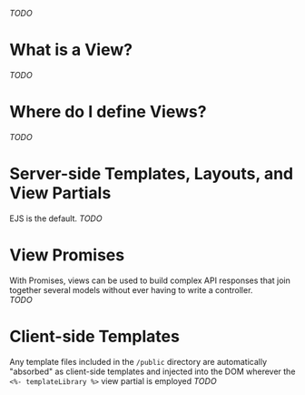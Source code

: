 _TODO_

# What is a View?
_TODO_

# Where do I define Views?
_TODO_

# Server-side Templates, Layouts, and View Partials
EJS is the default.
_TODO_

# View Promises
With Promises, views can be used to build complex API responses that join together several models without ever having to write a controller.  
_TODO_

# Client-side Templates
Any template files included in the ```/public``` directory are automatically "absorbed" as client-side templates and injected into the DOM wherever the ```<%- templateLibrary %>``` view partial is employed
_TODO_